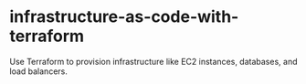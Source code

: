 # infrastructure-as-code-with-terraform
Use Terraform to provision infrastructure like EC2 instances, databases, and load balancers. 
